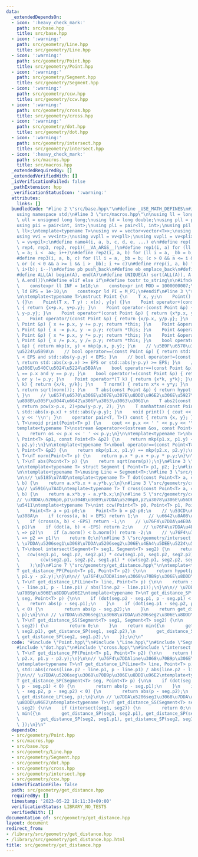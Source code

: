 ```yaml
---
data:
  _extendedDependsOn:
  - icon: ':heavy_check_mark:'
    path: src/base.hpp
    title: src/base.hpp
  - icon: ':warning:'
    path: src/geometry/Line.hpp
    title: src/geometry/Line.hpp
  - icon: ':warning:'
    path: src/geometry/Point.hpp
    title: src/geometry/Point.hpp
  - icon: ':warning:'
    path: src/geometry/Segment.hpp
    title: src/geometry/Segment.hpp
  - icon: ':warning:'
    path: src/geometry/ccw.hpp
    title: src/geometry/ccw.hpp
  - icon: ':warning:'
    path: src/geometry/cross.hpp
    title: src/geometry/cross.hpp
  - icon: ':warning:'
    path: src/geometry/dot.hpp
    title: src/geometry/dot.hpp
  - icon: ':warning:'
    path: src/geometry/intersect.hpp
    title: src/geometry/intersect.hpp
  - icon: ':heavy_check_mark:'
    path: src/macros.hpp
    title: src/macros.hpp
  _extendedRequiredBy: []
  _extendedVerifiedWith: []
  _isVerificationFailed: false
  _pathExtension: hpp
  _verificationStatusIcon: ':warning:'
  attributes:
    links: []
  bundledCode: "#line 2 \"src/base.hpp\"\n#define _USE_MATH_DEFINES\n#include <bits/stdc++.h>\n\
    using namespace std;\n#line 3 \"src/macros.hpp\"\n\nusing ll = long long;\nusing\
    \ ull = unsigned long long;\nusing ld = long double;\nusing pll = pair<ll, ll>;\n\
    using pii = pair<int, int>;\nusing pli = pair<ll, int>;\nusing pil = pair<int,\
    \ ll>;\ntemplate<typename T>\nusing vv = vector<vector<T>>;\nusing vvl = vv<ll>;\n\
    using vvi = vv<int>;\nusing vvpll = vv<pll>;\nusing vvpli = vv<pli>;\nusing vvpil\
    \ = vv<pil>;\n#define name4(i, a, b, c, d, e, ...) e\n#define rep(...) name4(__VA_ARGS__,\
    \ rep4, rep3, rep2, rep1)(__VA_ARGS__)\n#define rep1(i, a) for (ll i = 0, _aa\
    \ = a; i < _aa; i++)\n#define rep2(i, a, b) for (ll i = a, _bb = b; i < _bb; i++)\n\
    #define rep3(i, a, b, c) for (ll i = a, _bb = b; (c > 0 && a <= i && i < _bb)\
    \ or (c < 0 && a >= i && i > _bb); i += c)\n#define rrep(i, a, b) for (ll i=(a);\
    \ i>(b); i--)\n#define pb push_back\n#define eb emplace_back\n#define mkp make_pair\n\
    #define ALL(A) begin(A), end(A)\n#define UNIQUE(A) sort(ALL(A)), A.erase(unique(ALL(A)),\
    \ A.end())\n#define elif else if\n#define tostr to_string\n\n#ifndef CONSTANTS\n\
    \    constexpr ll INF = 1e18;\n    constexpr int MOD = 1000000007;\n    constexpr\
    \ ld EPS = 1e-10;\n    constexpr ld PI = M_PI;\n#endif\n#line 3 \"src/geometry/Point.hpp\"\
    \n\ntemplate<typename T>\nstruct Point {\n    T x, y;\n    Point() : x(0), y(0)\
    \ {}\n    Point(T x, T y) : x(x), y(y) {}\n    Point operator+(const Point &p)\
    \ { return {x+p.x, y+p.y}; }\n    Point operator-(const Point &p) { return {x-p.x,\
    \ y-p.y}; }\n    Point operator*(const Point &p) { return {x*p.x, y*p.y}; }\n\
    \    Point operator/(const Point &p) { return {x/p.x, y/p.y}; }\n    Point &operator+=(const\
    \ Point &p) { x += p.x, y += p.y; return *this; }\n    Point &operator-=(const\
    \ Point &p) { x -= p.x, y -= p.y; return *this; }\n    Point &operator*=(const\
    \ Point &p) { x *= p.x, y *= p.y; return *this; }\n    Point &operator/=(const\
    \ Point &p) { x /= p.x, y /= p.y; return *this; }\n    bool operator<(const Point\
    \ &p) { return mkp(x, y) < mkp(p.x, p.y); }\n    // \u5B9F\u6570\u306E\u540C\u5024\
    \u5224\u5B9A\n    // bool operator==(const Point &p) { return std::abs(x-p.x)\
    \ < EPS and std::abs(y-p.y) < EPS; }\n    // bool operator!=(const Point &p) {\
    \ return std::abs(x-p.x) >= EPS or std::abs(y-p.y) >= EPS; }\n    // \u6574\u6570\
    \u306E\u540C\u5024\u5224\u5B9A\n    bool operator==(const Point &p) { return x\
    \ == p.x and y == p.y; }\n    bool operator!=(const Point &p) { return x != p.x\
    \ or y != p.y; }\n    Point operator*(T k) { return {x*k, y*k}; }\n    Point operator/(T\
    \ k) { return {x/k, y/k}; }\n    T norm() { return x*x + y*y; }\n    T abs() {\
    \ return sqrt(norm()); }\n    T abs(const Point &p) { return hypot(x-p.x, y-p.y);\
    \ }\n    // \u6574\u6570\u306E\u307E\u307E\u8DDD\u96E2\u306E\u5927\u5C0F\u3092\
    \u898B\u305F\u3044\u6642\u306F\u3053\u3063\u3061\n    T abs2(const Point &p) {\
    \ return pow(x-p.x, 2)+pow(y-p.y, 2); }\n    T manhattan(const Point &p) { return\
    \ std::abs(x-p.x) + std::abs(y-p.y); }\n    void print() { cout << x << ' ' <<\
    \ y << '\\n'; }\n    operator pair<T, T>() const { return {x, y}; }\n};\n\ntemplate<typename\
    \ T>\nvoid print(Point<T> p) {\n    cout << p.x << ' ' << p.y << '\\n';\n}\n\n\
    template<typename T>\nostream &operator<<(ostream &os, const Point<T> &p) {\n\
    \    return os << p.x << ' ' << p.y;\n}\n\ntemplate<typename T>\nbool operator<(const\
    \ Point<T> &p1, const Point<T> &p2) {\n    return mkp(p1.x, p1.y) < mkp(p2.x,\
    \ p2.y);\n}\n\ntemplate<typename T>\nbool operator==(const Point<T> &p1, const\
    \ Point<T> &p2) {\n    return mkp(p1.x, p1.y) == mkp(p2.x, p2.y);\n}\n\ntemplate<typename\
    \ T>\nT norm(Point<T> p) {\n    return p.x * p.x + p.y * p.y;\n}\n\ntemplate<typename\
    \ T>\nT abs(Point<T> p) {\n    return sqrt(norm(p));\n}\n#line 3 \"src/geometry/Segment.hpp\"\
    \n\ntemplate<typename T> struct Segment { Point<T> p1, p2; };\n#line 3 \"src/geometry/Line.hpp\"\
    \n\ntemplate<typename T>\nusing Line = Segment<T>;\n#line 3 \"src/geometry/dot.hpp\"\
    \n\n// \u5185\u7A4D\ntemplate<typename T> T dot(const Point<T> a, const Point<T>\
    \ b) {\n    return a.x*b.x + a.y*b.y;\n}\n#line 3 \"src/geometry/cross.hpp\"\n\
    \n// \u5916\u7A4D\ntemplate<typename T> T cross(const Point<T> a, const Point<T>\
    \ b) {\n    return a.x*b.y - a.y*b.x;\n}\n#line 5 \"src/geometry/ccw.hpp\"\n\n\
    // \u7DDA\u5206p0,p1\u304B\u3089\u7DDA\u5206p0,p2\u3078\u306E\u56DE\u8EE2\u65B9\
    \u5411\ntemplate<typename T>\nint ccw(Point<T> p0, Point<T> p1, Point<T> p2) {\n\
    \    Point<T> a = p1-p0;\n    Point<T> b = p2-p0;\n    // \u53CD\u6642\u8A08\u56DE\
    \u308A\n    if (cross(a, b) > EPS) return 1;\n    // \u6642\u8A08\u56DE\u308A\n\
    \    if (cross(a, b) < -EPS) return -1;\n    // \u76F4\u7DDA\u4E0A(p2 => p0 =>\
    \ p1)\n    if (dot(a, b) < -EPS) return 2;\n    // \u76F4\u7DDA\u4E0A(p0 => p1\
    \ => p2)\n    if (a.norm() < b.norm()) return -2;\n    // \u76F4\u7DDA\u4E0A(p0\
    \ => p2 => p1)\n    return 0;\n}\n#line 3 \"src/geometry/intersect.hpp\"\n\n//\
    \ \u7DDA\u5206seg1\u3068\u7DDA\u5206seg2\u306E\u4EA4\u5DEE\u5224\u5B9A\ntemplate<typename\
    \ T>\nbool intersect(Segment<T> seg1, Segment<T> seg2) {\n    return (\n     \
    \   ccw(seg1.p1, seg1.p2, seg2.p1) * ccw(seg1.p1, seg1.p2, seg2.p2) <= 0 and\n\
    \        ccw(seg2.p1, seg2.p2, seg1.p1) * ccw(seg2.p1, seg2.p2, seg1.p2) <= 0\n\
    \    );\n}\n#line 7 \"src/geometry/get_distance.hpp\"\n\ntemplate<typename T>\n\
    T get_distance_PP(Point<T> p1, Point<T> p2) {\n\n    return hypot(p1.x - p2.x,\
    \ p1.y - p2.y);\n}\n\n// \u76F4\u7DDAline\u3068\u70B9p\u306E\u8DDD\u96E2\ntemplate<typename\
    \ T>\nT get_distance_LP(Line<T> line, Point<T> p) {\n\n    return std::abs(cross(line.p2\
    \ - line.p1, p - line.p1) / abs(line.p2 - line.p1));\n}\n\n// \u7DDA\u5206seg\u3068\
    \u70B9p\u306E\u8DDD\u96E2\ntemplate<typename T>\nT get_distance_SP(Segment<T>\
    \ seg, Point<T> p) {\n\n    if (dot(seg.p2 - seg.p1, p - seg.p1) < 0) {\n    \
    \    return abs(p - seg.p1);\n    }\n    if (dot(seg.p1 - seg.p2, p - seg.p2)\
    \ < 0) {\n        return abs(p - seg.p2);\n    }\n    return get_distance_LP(seg,\
    \ p);\n}\n\n // \u7DDA\u5206seg1\u3068\u7DDA\u5206seg2\u306E\u8DDD\u96E2\ntemplate<typename\
    \ T>\nT get_distance_SS(Segment<T> seg1, Segment<T> seg2) {\n\n    if (intersect(seg1,\
    \ seg2)) {\n        return 0;\n    }\n    return min({\n        get_distance_SP(seg1,\
    \ seg2.p1), get_distance_SP(seg1, seg2.p2),\n        get_distance_SP(seg2, seg1.p1),\
    \ get_distance_SP(seg2, seg1.p2),\n    });\n}\n"
  code: "#include \"Point.hpp\"\n#include \"Line.hpp\"\n#include \"Segment.hpp\"\n\
    #include \"dot.hpp\"\n#include \"cross.hpp\"\n#include \"intersect.hpp\"\n\ntemplate<typename\
    \ T>\nT get_distance_PP(Point<T> p1, Point<T> p2) {\n\n    return hypot(p1.x -\
    \ p2.x, p1.y - p2.y);\n}\n\n// \u76F4\u7DDAline\u3068\u70B9p\u306E\u8DDD\u96E2\
    \ntemplate<typename T>\nT get_distance_LP(Line<T> line, Point<T> p) {\n\n    return\
    \ std::abs(cross(line.p2 - line.p1, p - line.p1) / abs(line.p2 - line.p1));\n\
    }\n\n// \u7DDA\u5206seg\u3068\u70B9p\u306E\u8DDD\u96E2\ntemplate<typename T>\n\
    T get_distance_SP(Segment<T> seg, Point<T> p) {\n\n    if (dot(seg.p2 - seg.p1,\
    \ p - seg.p1) < 0) {\n        return abs(p - seg.p1);\n    }\n    if (dot(seg.p1\
    \ - seg.p2, p - seg.p2) < 0) {\n        return abs(p - seg.p2);\n    }\n    return\
    \ get_distance_LP(seg, p);\n}\n\n // \u7DDA\u5206seg1\u3068\u7DDA\u5206seg2\u306E\
    \u8DDD\u96E2\ntemplate<typename T>\nT get_distance_SS(Segment<T> seg1, Segment<T>\
    \ seg2) {\n\n    if (intersect(seg1, seg2)) {\n        return 0;\n    }\n    return\
    \ min({\n        get_distance_SP(seg1, seg2.p1), get_distance_SP(seg1, seg2.p2),\n\
    \        get_distance_SP(seg2, seg1.p1), get_distance_SP(seg2, seg1.p2),\n   \
    \ });\n}\n"
  dependsOn:
  - src/geometry/Point.hpp
  - src/macros.hpp
  - src/base.hpp
  - src/geometry/Line.hpp
  - src/geometry/Segment.hpp
  - src/geometry/dot.hpp
  - src/geometry/cross.hpp
  - src/geometry/intersect.hpp
  - src/geometry/ccw.hpp
  isVerificationFile: false
  path: src/geometry/get_distance.hpp
  requiredBy: []
  timestamp: '2023-05-22 19:11:30+09:00'
  verificationStatus: LIBRARY_NO_TESTS
  verifiedWith: []
documentation_of: src/geometry/get_distance.hpp
layout: document
redirect_from:
- /library/src/geometry/get_distance.hpp
- /library/src/geometry/get_distance.hpp.html
title: src/geometry/get_distance.hpp
---
```

